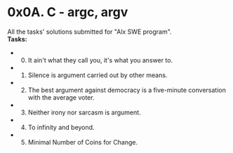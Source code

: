 # 0x0A. C - argc, argv  
All the tasks' solutions submitted for "Alx SWE program".  
**Tasks:**  
* 0. It ain't what they call you, it's what you answer to.  
* 1. Silence is argument carried out by other means.  
* 2. The best argument against democracy is a five-minute conversation with the average voter.  
* 3. Neither irony nor sarcasm is argument.  
* 4. To infinity and beyond.  
* 5. Minimal Number of Coins for Change.  
